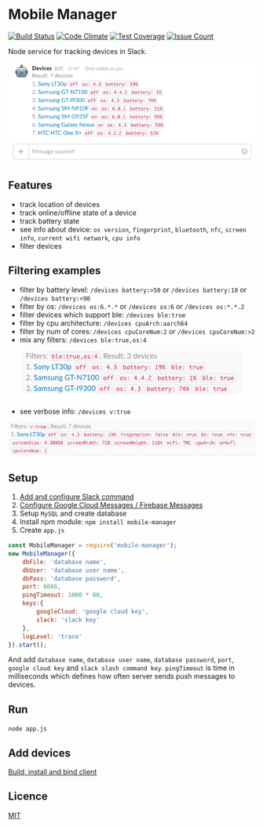 # Mobile Manager

[![Build Status](https://travis-ci.org/elevenetc/device-manager-back-end.svg?branch=master)](https://travis-ci.org/elevenetc/device-manager-back-end)
[![Code Climate](https://codeclimate.com/github/elevenetc/device-manager-back-end/badges/gpa.svg)](https://codeclimate.com/github/elevenetc/device-manager-back-end)
[![Test Coverage](https://codeclimate.com/github/elevenetc/device-manager-back-end/badges/coverage.svg)](https://codeclimate.com/github/elevenetc/device-manager-back-end/coverage)
[![Issue Count](https://codeclimate.com/github/elevenetc/device-manager-back-end/badges/issue_count.svg)](https://codeclimate.com/github/elevenetc/device-manager-back-end)

Node service for tracking devices in Slack.

<p align="center"><img src="docs/imgs/slack-list-of-devices.png"/></p>

## Features

- track location of devices
- track online/offline state of a device
- track battery state
- see info about device: `os version`, `fingerprint`, `bluetooth`, `nfc`, `screen info`, `current wifi network`, `cpu info`
- filter devices

## Filtering examples

- filter by battery level: `/devices battery:>50` or `/devices battery:10` or `/devices battery:<90`
- filter by os: `/devices os:6.*.*` or `/devices os:6` or `/devices os:*.*.2`
- filter devices which support ble: `/devices ble:true`
- filter by cpu architecture: `/devices cpuArch:aarch64`
- filter by num of cores: `/devices cpuCoreNum:2` or `/devices cpuCoreNum:>2`
- mix any filters: `/devices ble:true,os:4`

<p align="center"><img src="docs/imgs/mixed-filters.png"/></p>

- see verbose info: `/devices v:true`

<p align="center"><img src="docs/imgs/verbose.png"/></p>

## Setup
1. [Add and configure Slack command](https://api.slack.com/slash-commands)
2. [Configure Google Cloud Messages / Firebase Messages](https://support.google.com/firebase/answer/7015592)
1. Setup `MySQL` and create database
2. Install npm module: `npm install mobile-manager`
3. Create `app.js`
```javascript
const MobileManager = require('mobile-manager');
new MobileManager({
    dbFile: 'database name',
    dbUser: 'database user name',
    dbPass: 'database password',
    port: 6666,
    pingTimeout: 1000 * 60,
    keys:{
        googleCloud: 'google cloud key',
        slack: 'slack key'
    },
    logLevel: 'trace'
}).start();
```
And add `database name`, `database user name`, `database password`, `port`, `google cloud key` and `slack slash command key`.
`pingTimeout` is time in milliseconds which defines how often server sends push messages to devices.
## Run
`node app.js`
## Add devices
[Build, install and bind client](https://github.com/elevenetc/mobile-manager-android-client)
## Licence
[MIT](https://opensource.org/licenses/MIT)

